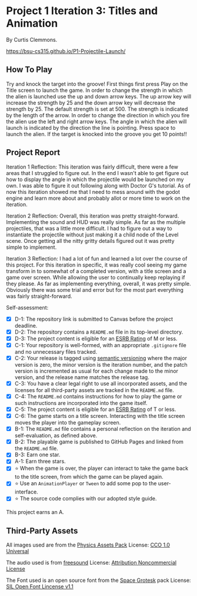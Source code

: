 # Project 1 Iteration 3: Titles and Animation

By Curtis Clemmons.

https://bsu-cs315.github.io/P1-Projectile-Launch/

## How To Play
Try and knock the target into the groove!
First things first press Play on the Title screen to launch the game.
In order to change the strength in which the alien is launched use the up and down arrow keys.
The up arrow key will increase the strength by 25 and the down arrow key will decrease the
strength by 25. The default strength is set at 500. The strength is indicated by the length of the arrow.
In order to change the direction in which you fire the alien use the left and right arrow keys. The angle in which the alien will launch is indicated by the direction the line is pointing. Press space to launch the alien. If the target is knocked into the groove you get 10 points!!

## Project Report
Iteration 1 Reflection: 
This iteration was fairly difficult, there were a few areas that I struggled to
figure out. In the end I wasn't able to get figure out how to display the angle in which 
the projectile would be launched on my own. I was able to figure it out following along with Doctor G's tutorial. As of now this iteration showed me that I need to mess around with the godot engine and learn more about and probably allot or more time to work on the iteration.

Iteration 2 Reflection: 
Overall, this iteration was pretty straight-forward. Implementing the sound and HUD was really simple. As far as the multiple projectiles, that was a little more difficult. I had to figure out a way to instantiate the projectile without just making it a child node of the Level scene. Once getting all the nitty gritty details figured out it was pretty simple to implement.  

Iteration 3 Reflection:
I had a lot of fun and learned a lot over the course of this project. For this iteration in specific, it was really cool seeing my game transform in to somewhat of a completed version, with a title screen and a game over screen. While allowing the user to continually keep replaying if they please. As far as implementing everything, overall, it was pretty simple. Obviously there was some trial and error but for the most part everything was fairly straight-forward. 

Self-assessment:
- [X] D-1: The repository link is submitted to Canvas before the project deadline.
- [X] D-2: The repository contains a <code>README.md</code> file in its top-level directory.
- [X] D-3: The project content is eligible for an <a href="https://www.esrb.org/ratings-guide/">ESRB Rating</a> of M or less.
- [X] C-1: Your repository is well-formed, with an appropriate <code>.gitignore</code> file and no unnecessary files tracked.
- [X] C-2: Your release is tagged using <a href="https://semver.org/">semantic versioning</a> where the major version is zero, the minor version is the iteration number, and the patch version is incremented as usual for each change made to the minor version, and the release name matches the release tag.
- [X] C-3: You have a clear legal right to use all incorporated assets, and the licenses for all third-party assets are tracked in the <code>README.md</code> file.
- [X] C-4: The <code>README.md</code> contains instructions for how to play the game or such instructions are incorporated into the game itself.
- [X] C-5: The project content is eligible for an <a href="https://www.esrb.org/ratings-guide/">ESRB Rating</a> of T or less.
- [X] C-6: The game starts on a title screen. Interacting with the title screen moves the player into the gameplay screen.
- [X] B-1: The <code>README.md</code> file contains a personal reflection on the iteration and self-evaluation, as defined above.
- [X] B-2: The playable game is published to GitHub Pages and linked from the <code>README.md</code> file.
- [X] B-3: Earn one star.
- [X] A-1: Earn three stars.
- [X] ⭐ When the game is over, the player can interact to take the game back to the title screen, from which the game can be played again.
- [X] ⭐ Use an <code>AnimationPlayer</code> or <code>Tween</code> to add some pop to the user-interface.
- [X] ⭐ The source code complies with our adopted style guide.

This project earns an A.

## Third-Party Assets
All images used are from the [Physics Assets Pack](https://www.kenney.nl/assets/physics-assets)
License: [CCO 1.0 Universal](https://creativecommons.org/publicdomain/zero/1.0/)

The audio used is from [freesound](https://freesound.org/people/Robinhood76/sounds/329683/)
License: [Attribution Noncommercial License](http://creativecommons.org/licenses/by-nc/3.0/)

The Font used is an open source font from the [Space Grotesk](https://github.com/floriankarsten/space-grotesk/releases/tag/1.1.6) pack
License: [SIL Open Font Lincense v1.1](https://github.com/floriankarsten/space-grotesk/blob/1.1.6/OFL.txt)
